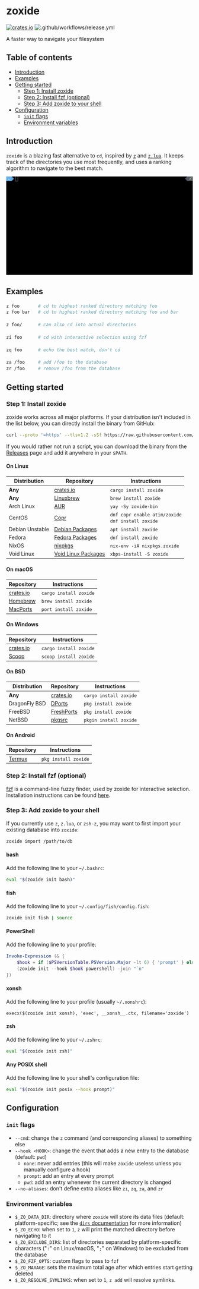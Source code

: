 <!-- omit in toc -->
# zoxide

[![crates.io](https://img.shields.io/crates/v/zoxide)](https://crates.io/crates/zoxide)
![.github/workflows/release.yml](https://github.com/ajeetdsouza/zoxide/workflows/.github/workflows/release.yml/badge.svg)

A faster way to navigate your filesystem

<!-- omit in toc -->
## Table of contents

- [Introduction](#introduction)
- [Examples](#examples)
- [Getting started](#getting-started)
  - [Step 1: Install zoxide](#step-1-install-zoxide)
  - [Step 2: Install fzf (optional)](#step-2-install-fzf-optional)
  - [Step 3: Add zoxide to your shell](#step-3-add-zoxide-to-your-shell)
- [Configuration](#configuration)
  - [`init` flags](#init-flags)
  - [Environment variables](#environment-variables)

## Introduction

`zoxide` is a blazing fast alternative to `cd`, inspired by
[`z`](https://github.com/rupa/z) and [`z.lua`](https://github.com/skywind3000/z.lua).
It keeps track of the directories you use most frequently, and uses a ranking algorithm
to navigate to the best match.

![demo](./demo.gif)

## Examples

```sh
z foo       # cd to highest ranked directory matching foo
z foo bar   # cd to highest ranked directory matching foo and bar

z foo/      # can also cd into actual directories

zi foo      # cd with interactive selection using fzf

zq foo      # echo the best match, don't cd

za /foo     # add /foo to the database
zr /foo     # remove /foo from the database
```

## Getting started

### Step 1: Install zoxide

zoxide works across all major platforms. If your distribution isn't included in the list below, you can directly install the binary from GitHub:

```sh
curl --proto '=https' --tlsv1.2 -sSf https://raw.githubusercontent.com/ajeetdsouza/zoxide/master/install.sh | sh
```

If you would rather not run a script, you can download the binary from the [Releases](https://github.com/ajeetdsouza/zoxide/releases) page and add it anywhere in your `$PATH`.

<!-- omit in toc -->
#### On Linux

| Distribution    | Repository            | Instructions                                              |
| --------------- | --------------------- | --------------------------------------------------------- |
| **Any**         | [crates.io]           | `cargo install zoxide`                                    |
| **Any**         | [Linuxbrew]           | `brew install zoxide`                                     |
| Arch Linux      | [AUR]                 | `yay -Sy zoxide-bin`                                      |
| CentOS          | [Copr]                | `dnf copr enable atim/zoxide` <br /> `dnf install zoxide` |
| Debian Unstable | [Debian Packages]     | `apt install zoxide`                                      |
| Fedora          | [Fedora Packages]     | `dnf install zoxide`                                      |
| NixOS           | [nixpkgs]             | `nix-env -iA nixpkgs.zoxide`                              |
| Void Linux      | [Void Linux Packages] | `xbps-install -S zoxide`                                  |

<!-- omit in toc -->
#### On macOS

| Repository  | Instructions           |
| ----------- | ---------------------- |
| [crates.io] | `cargo install zoxide` |
| [Homebrew]  | `brew install zoxide`  |
| [MacPorts]  | `port install zoxide`  |

<!-- omit in toc -->
#### On Windows

| Repository  | Instructions           |
| ----------- | ---------------------- |
| [crates.io] | `cargo install zoxide` |
| [Scoop]     | `scoop install zoxide` |

<!-- omit in toc -->
#### On BSD

| Distribution  | Repository   | Instructions           |
| ------------- | ------------ | ---------------------- |
| **Any**       | [crates.io]  | `cargo install zoxide` |
| DragonFly BSD | [DPorts]     | `pkg install zoxide`   |
| FreeBSD       | [FreshPorts] | `pkg install zoxide`   |
| NetBSD        | [pkgsrc]     | `pkgin install zoxide` |

<!-- omit in toc -->
#### On Android

| Repository | Instructions           |
| ---------- | ---------------------- |
| [Termux]   | `pkg install zoxide`   |

### Step 2: Install fzf (optional)

[fzf](https://github.com/junegunn/fzf) is a command-line fuzzy finder, used by
zoxide for interactive selection. Installation instructions can be found
[here](https://github.com/junegunn/fzf#installation).

### Step 3: Add zoxide to your shell

If you currently use `z`, `z.lua`, or `zsh-z`, you may want to first import
your existing database into `zoxide`:

```sh
zoxide import /path/to/db
```

<!-- omit in toc -->
#### bash

Add the following line to your `~/.bashrc`:

```sh
eval "$(zoxide init bash)"
```

<!-- omit in toc -->
#### fish

Add the following line to your `~/.config/fish/config.fish`:

```sh
zoxide init fish | source
```

<!-- omit in toc -->
#### PowerShell

Add the following line to your profile:

```powershell
Invoke-Expression (& {
    $hook = if ($PSVersionTable.PSVersion.Major -lt 6) { 'prompt' } else { 'pwd' }
    (zoxide init --hook $hook powershell) -join "`n"
})
```

<!-- omit in toc -->
#### xonsh

Add the following line to your profile (usually `~/.xonshrc`):

```xonsh
execx($(zoxide init xonsh), 'exec', __xonsh__.ctx, filename='zoxide')
```

<!-- omit in toc -->
#### zsh

Add the following line to your `~/.zshrc`:

```sh
eval "$(zoxide init zsh)"
```

<!-- omit in toc -->
#### Any POSIX shell

Add the following line to your shell's configuration file:

```sh
eval "$(zoxide init posix --hook prompt)"
```

## Configuration

### `init` flags

- `--cmd`: change the `z` command (and corresponding aliases) to something else
- `--hook <HOOK>`: change the event that adds a new entry to the database
  (default: `pwd`)
  - `none`: never add entries
    (this will make `zoxide` useless unless you manually configure a hook)
  - `prompt`: add an entry at every prompt
  - `pwd`: add an entry whenever the current directory is changed
- `--no-aliases`: don't define extra aliases like `zi`, `zq`, `za`, and `zr`

### Environment variables

- `$_ZO_DATA_DIR`: directory where `zoxide` will store its data files
  (default: platform-specific; see the [`dirs` documentation] for more information)
- `$_ZO_ECHO`: when set to `1`, `z` will print the matched directory before navigating to it
- `$_ZO_EXCLUDE_DIRS`: list of directories separated by platform-specific characters
  ("`:`" on Linux/macOS, "`;`" on Windows) to be excluded from the database
- `$_ZO_FZF_OPTS`: custom flags to pass to `fzf`
- `$_ZO_MAXAGE`: sets the maximum total age after which entries start getting deleted
- `$_ZO_RESOLVE_SYMLINKS`: when set to `1`, `z add` will resolve symlinks.

[AUR]: https://aur.archlinux.org/packages/zoxide-bin
[Copr]: https://copr.fedorainfracloud.org/coprs/atim/zoxide/
[crates.io]: https://crates.io/crates/zoxide
[Debian Packages]: https://packages.debian.org/sid/zoxide
[DPorts]: https://github.com/DragonFlyBSD/DPorts/tree/master/sysutils/zoxide
[FreshPorts]: https://www.freshports.org/sysutils/zoxide/
[Fedora Packages]: https://src.fedoraproject.org/rpms/rust-zoxide
[Homebrew]: https://formulae.brew.sh/formula/zoxide
[Linuxbrew]: https://formulae.brew.sh/formula-linux/zoxide
[MacPorts]: https://ports.macports.org/port/zoxide/summary
[nixpkgs]: https://nixos.org/nixos/packages.html?attr=zoxide&channel=nixpkgs-unstable
[pkgsrc]: https://pkgsrc.se/sysutils/zoxide
[Scoop]: https://github.com/ScoopInstaller/Main/tree/master/bucket/zoxide.json
[Termux]: https://github.com/termux/termux-packages/tree/master/packages/zoxide
[Void Linux Packages]: https://github.com/void-linux/void-packages/tree/master/srcpkgs/zoxide

[`dirs` documentation]: https://docs.rs/dirs/latest/dirs/fn.data_local_dir.html

